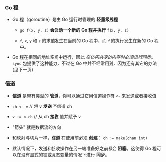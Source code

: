 ### Go 程
* Go 程（goroutine）是由 Go 运行时管理的 __轻量级线程__
    * `go f(x, y, z)` __会启动一个新的 Go 程并执行__ `f(x, y, z)`

    * `f`, `x`, `y` 和 `z` 的求值发生在当前的 Go 程中，而 `f` 的执行发生在新的 Go 程中。

* Go 程在相同的地址空间中运行，因此 _在访问共享的内存时必须进行同步_。`sync` 包提供了这种能力，不过在 Go 中并不经常用到，因为还有其它的办法 (见下一页)


### 信道
* __信道__ 是带有类型的 __管道__，你可以通过它用信道操作符 `<-` 来发送或者接收值

* `ch <- v`    // 将 v __发送__ 至信道 ch

* `v := <-ch`  // 从 ch __接收__ 值并赋予 v

* "箭头" 就是数据流的方向

* 和映射与切片一样，__信道__ 在使用前必须 __创建__： `ch := make(chan int)`

* 默认情况下，发送和接收操作在另一端准备好之前都会 __阻塞__。这使得 Go 程可以在没有显式的锁或竞态变量的情况下进行 __同步__。


